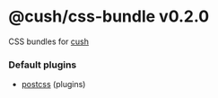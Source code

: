 # @cush/css-bundle v0.2.0

CSS bundles for [cush][1]

### Default plugins
- [postcss][2] (plugins)

[1]: https://github.com/aleclarson/cush
[2]: https://github.com/cushJS/cush-plugin-postcss
